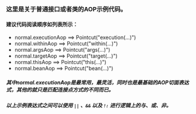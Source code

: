 ### 这里是关于普通接口或者类的AOP示例代码。

#### 建议代码阅读顺序如列表所示：

- normal.executionAop ==> Pointcut("execution(...)")
- normal.withinAop ==>    Pointcut("within(...)")
- normal.argsAop ==>      Pointcut("args(...)")
- normal.targetAop ==>    Pointcut("target(...)")
- normal.thisAop ==>      Pointcut("this(...)")
- normal.beanAop ==>      Pointcut("bean(...)")

##### 其中normal.executionAop是最常用，最灵活，同时也是最基础的AOP切面表达式，其他的就只是匹配连接点方式的不同而已。

##### 以上示例表达式之间可以使用 `||` 、`&&` 以及 `!:` 进行逻辑上的与、或、非。